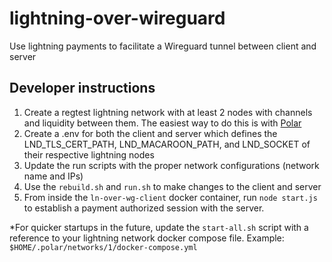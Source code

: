 # lightning-over-wireguard
Use lightning payments to facilitate a Wireguard tunnel between client and server

## Developer instructions
1. Create a regtest lightning network with at least 2 nodes with channels and liquidity between them. The easiest way to do this is with [Polar](https://lightningpolar.com/)
2. Create a .env for both the client and server which defines the LND_TLS_CERT_PATH, LND_MACAROON_PATH, and LND_SOCKET of their respective lightning nodes
3. Update the run scripts with the proper network configurations (network name and IPs)
4. Use the `rebuild.sh` and `run.sh` to make changes to the client and server
5. From inside the `ln-over-wg-client` docker container, run `node start.js` to establish a payment authorized session with the server.

*For quicker startups in the future, update the `start-all.sh` script with a reference to your lightning network docker compose file. Example: `$HOME/.polar/networks/1/docker-compose.yml`
